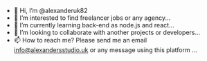 - 👋 Hi, I’m @alexanderuk82
- 👀 I’m interested to find freelancer jobs or any agency...
- 🌱 I’m currently learning  back-end as node.js and react...
- 💞️ I’m looking to collaborate with another projects or developers...
- 📫 How to reach me? Please send me an email info@alexandersstudio.uk or any message using this platform  ...

<!---
alexanderuk82/alexanderuk82 is a ✨ special ✨ repository because its `README.md` (this file) appears on your GitHub profile.
You can click the Preview link to take a look at your changes.
--->
